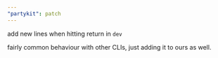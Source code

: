 ```yaml
---
"partykit": patch
---
```


add new lines when hitting return in `dev`

fairly common behaviour with other CLIs, just adding it to ours as well.
